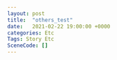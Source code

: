 ```yaml
---
layout: post
title:  "others_test"
date:   2021-02-22 19:00:00 +0000
categories: Etc
Tags: Story Etc
SceneCode: []
---
```

